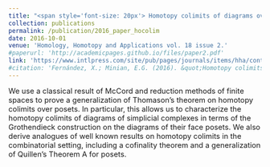 ```yaml
---
title: "<span style='font-size: 20px'> Homotopy colimits of diagrams over posets and variations on a theorem of Thomason"
collection: publications
permalink: /publication/2016_paper_hocolim
date: 2016-10-01
venue: 'Homology, Homotopy and Applications vol. 18 issue 2.'
#paperurl: 'http://academicpages.github.io/files/paper2.pdf'
link: 'https://www.intlpress.com/site/pub/pages/journals/items/hha/content/vols/0018/0002/a013/'
#citation: 'Fernández, X.; Minian, E.G. (2016). &quot;Homotopy colimits of diagrams over posets and variations on a theorem of Thomason.&quot; <i>Homology, Homotopy and Applications.</i>  vol. 18 issue 2.'
---
```


<p style="font-size:11pt;>
(with E.G. Minian) <span style="font-style:italic"> We use a classical result of McCord and reduction methods of finite spaces to prove a generalization of Thomason’s theorem on homotopy colimits over posets. In particular, this allows us to characterize the homotopy colimits of diagrams of simplicial complexes in terms of the Grothendieck construction on the diagrams of their face posets. We also derive analogues of well known results on homotopy colimits in the combinatorial setting, including a cofinality theorem 
and a generalization of Quillen’s Theorem A for posets.</span>
</p>